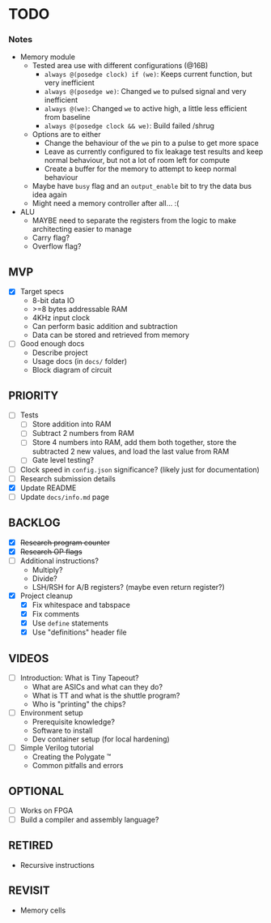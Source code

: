 # TODO

### Notes
* Memory module
    * Tested area use with different configurations (@16B)
        * `always @(posedge clock) if (we)`: Keeps current function, but very inefficient
        * `always @(posedge we)`: Changed `we` to pulsed signal and very inefficient
        * `always @(we)`: Changed `we` to active high, a little less efficient from baseline
        * `always @(posedge clock && we)`: Build failed /shrug
    * Options are to either
        * Change the behaviour of the `we` pin to a pulse to get more space
        * Leave as currently configured to fix leakage test results and keep normal behaviour, but not a lot of room left for compute
        * Create a buffer for the memory to attempt to keep normal behaviour
    * Maybe have `busy` flag and an `output_enable` bit to try the data bus idea again
    * Might need a memory controller after all... :(
* ALU
    * MAYBE need to separate the registers from the logic to make architecting easier to manage
    * Carry flag?
    * Overflow flag?

## MVP
- [x] Target specs
    - 8-bit data IO
    - \>=8 bytes addressable RAM
    - 4KHz input clock
    - Can perform basic addition and subtraction
    - Data can be stored and retrieved from memory
- [ ] Good enough docs
    - Describe project
    - Usage docs (in `docs/` folder)
    - Block diagram of circuit

## PRIORITY
- [ ] Tests
    - [ ] Store addition into RAM
    - [ ] Subtract 2 numbers from RAM
    - [ ] Store 4 numbers into RAM, add them both together, store the subtracted 2 new values, and load the last value from RAM
    - [ ] Gate level testing?
- [ ] Clock speed in `config.json` significance? (likely just for documentation)
- [ ] Research submission details
- [x] Update README
- [ ] Update `docs/info.md` page

## BACKLOG
- [x] ~~Research program counter~~
- [x] ~~Research OP flags~~
- [ ] Additional instructions?
    - Multiply?
    - Divide?
    - LSH/RSH for A/B registers? (maybe even return register?)
- [x] Project cleanup
    - [x] Fix whitespace and tabspace
    - [x] Fix comments
    - [x] Use `define` statements
    - [x] Use "definitions" header file

## VIDEOS
- [ ] Introduction: What is Tiny Tapeout?
    * What are ASICs and what can they do?
    * What is TT and what is the shuttle program?
    * Who is "printing" the chips?
- [ ] Environment setup
    * Prerequisite knowledge?
    * Software to install
    * Dev container setup (for local hardening)
- [ ] Simple Verilog tutorial
    * Creating the Polygate :tm:
    * Common pitfalls and errors

## OPTIONAL
- [ ] Works on FPGA
- [ ] Build a compiler and assembly language?

## RETIRED
- Recursive instructions

## REVISIT
- Memory cells
